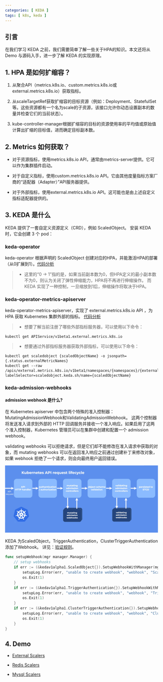 ```yaml
---
categories: [ KEDA ]
tags: [ k8s, keda ]
---
```


## 引言
在我们学习 KEDA 之前，我们需要简单了解一些关于HPA的知识。本文还将从 Demo 与源码入手，进一步了解 KEDA 的实现原理。

## 1. HPA 是如何扩缩容？

1. 从聚合API（metrics.k8s.io、custom.metrics.k8s.io或external.metrics.k8s.io）获取指标。

2. 从scaleTargetRef获取扩缩容的目标资源（例如：Deployment、StatefulSet等。这些资源都有一个名为scale的子资源，该接口允许你动态设置副本的数量并检查它们的当前状态）。 

3. kube-controller-manager根据扩缩容的目标的资源使用率的平均值或原始值计算出扩缩的目标值，进而确定目标副本数。

## 2. Metrics 如何获取？

- 对于资源指标，使用metrics.k8s.io API，通常由metrics-server提供。它可以作为集群插件启动。

- 对于自定义指标，使用custom.metrics.k8s.io API。它由其他度量指标方案厂商的“适配器（Adapter）”API服务器提供。

- 对于外部指标，使用external.metrics.k8s.io API。这可能也是由上述自定义指标适配器提供的。

## 3. KEDA 是什么

KEDA 提供了一套自定义资源定义（CRD），例如 ScaledObject。 安装 KEDA 时，它会创建 3 个 pod：

### keda-operator

keda-operator 根据声明的 ScaledObject 创建对应的HPA，并能激活HPA的部署（从0扩展到1）。[代码分析](../keda-operator-analysis)

> * 这里的“0 -> 1”指的是，如果当前副本数为0，但HPA定义的最小副本数不为0，则认为关闭了弹性伸缩能力，HPA将不再进行伸缩操作。 而 KEDA 实现了一种控制，一旦缩放到1后，伸缩操作将取决于HPA。

### keda-operator-metrics-apiserver

keda-operator-metrics-apiserver，实现了 external.metrics.k8s.io API ，为 HPA 获取 Kubernetes 集群外部的指标。 [代码分析](../keda-operator-metrics-apiserver-analysis)

> * 想要了解当前注册了哪些外部指标服务器，可以使用以下命令：
~~~
kubectl get APIService/v1beta1.external.metrics.k8s.io
~~~
> * 想要通过外部指标服务器获取外部指标，可以使用以下命令：
~~~
kubectl get scaledobject {scaledObjectName} -o jsonpath={.status.externalMetricNames}
kubectl get --raw /apis/external.metrics.k8s.io/v1beta1/namespaces/{namespaces}/{externalMetricNames}?labelSelector=scaledobject.keda.sh/name={scaledObjectName}
~~~

### keda-admission-webhooks

#### admission webhook 是什么?
在 Kubernetes apiserver 中包含两个特殊的准入控制器：MutatingAdmissionWebhook和ValidatingAdmissionWebhook。
这两个控制器将发送准入请求到外部的 HTTP 回调服务并接收一个准入响应。如果启用了这两个准入控制器，Kubernetes 管理员可以在集群中创建和配置一个 admission webhook。

validating webhooks 可以拒绝请求，但是它们却不能修改在准入请求中获取的对象，而 mutating webhooks 可以在返回准入响应之前通过创建补丁来修改对象，
如果 webhook 拒绝了一个请求，则会向最终用户返回错误。

![admission_webhook.png](../assets/images/keda/admission_webhook.png)

KEDA 为ScaledObject，TriggerAuthentication，ClusterTriggerAuthentication 添加了Webhook。 详见：[验证规则](https://keda.sh/docs/2.14/concepts/admission-webhooks/)。

~~~go
func setupWebhook(mgr manager.Manager) {
	// setup webhooks
	if err := (&kedav1alpha1.ScaledObject{}).SetupWebhookWithManager(mgr); err != nil {
		setupLog.Error(err, "unable to create webhook", "webhook", "ScaledObject")
		os.Exit(1)
	}
	if err := (&kedav1alpha1.TriggerAuthentication{}).SetupWebhookWithManager(mgr); err != nil {
		setupLog.Error(err, "unable to create webhook", "webhook", "TriggerAuthentication")
		os.Exit(1)
	}
	if err := (&kedav1alpha1.ClusterTriggerAuthentication{}).SetupWebhookWithManager(mgr); err != nil {
		setupLog.Error(err, "unable to create webhook", "webhook", "ClusterTriggerAuthentication")
		os.Exit(1)
	}
}
~~~

## 4. Demo

- [External Scalers](../keda-external-scaler-demo)

- [Redis Scalers](../keda-redis-scaler-demo)

- [Mysql Scalers](../keda-mysql-scaler-demo)
